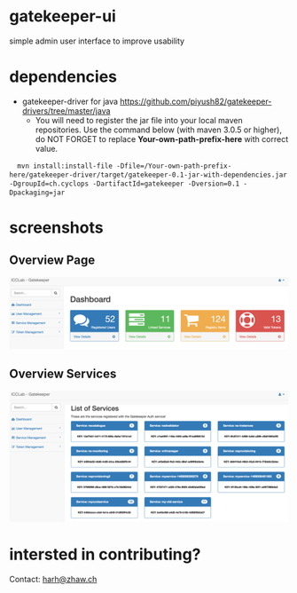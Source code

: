 # gatekeeper-ui
simple admin user interface to improve usability

# dependencies
* gatekeeper-driver for java
https://github.com/piyush82/gatekeeper-drivers/tree/master/java
  * You will need to register the jar file into your local maven repositories. Use the command below (with maven 3.0.5 or higher), do NOT FORGET to replace **Your-own-path-prefix-here** with correct value.
```
  mvn install:install-file -Dfile=/Your-own-path-prefix-here/gatekeeper-driver/target/gatekeeper-0.1-jar-with-dependencies.jar -DgroupId=ch.cyclops -DartifactId=gatekeeper -Dversion=0.1 -Dpackaging=jar
```
# screenshots
## Overview Page
![alt text](https://raw.githubusercontent.com/piyush82/gatekeeper-ui/master/images/dashboard.png "Dashboard Overview Page")
## Overview Services
![alt text](https://raw.githubusercontent.com/piyush82/gatekeeper-ui/master/images/overview-services.png "Services Overview Page")

# intersted in contributing?
Contact: harh@zhaw.ch
